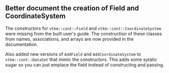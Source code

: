 ## Better document the creation of Field and CoordinateSystem

The constructors for `vtkm::cont::Field` and `vtkm::cont::CoordinateSystem`
were missing from the built user's guide. The construction of these classes
from names, associations, and arrays are now provided in the documentation.

Also added new versions of `AddField` and `AddCoordinateSystem` to
`vtkm::cont::DataSet` that mimic the constructors. This adds some sytatic
sugar so you can just emplace the field instead of constructing and
passing.
